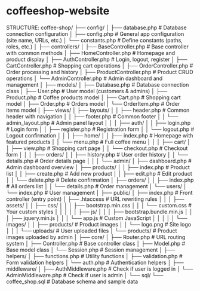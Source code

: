 # coffeeshop-website

STRUCTURE:
coffee-shop/
├── config/
│   ├── database.php          # Database connection configuration
│   ├── config.php            # General app configuration (site name, URLs, etc.)
│   └── constants.php         # Define constants (paths, roles, etc.)
│
├── controllers/
│   ├── BaseController.php    # Base controller with common methods
│   ├── HomeController.php    # Homepage and product display
│   ├── AuthController.php    # Login, logout, register
│   ├── CartController.php    # Shopping cart operations
│   ├── OrderController.php   # Order processing and history
│   ├── ProductController.php # Product CRUD operations
│   └── AdminController.php   # Admin dashboard and management
│
├── models/
│   ├── Database.php          # Database connection class
│   ├── User.php             # User model (customers & admins)
│   ├── Product.php          # Coffee products model
│   ├── Cart.php             # Shopping cart model
│   ├── Order.php            # Orders model
│   └── OrderItem.php        # Order items model
│
├── views/
│   ├── layouts/
│   │   ├── header.php       # Common header with navigation
│   │   ├── footer.php       # Common footer
│   │   └── admin_layout.php # Admin panel layout
│   │
│   ├── auth/
│   │   ├── login.php        # Login form
│   │   ├── register.php     # Registration form
│   │   └── logout.php       # Logout confirmation
│   │
│   ├── home/
│   │   ├── index.php        # Homepage with featured products
│   │   └── menu.php         # Full coffee menu
│   │
│   ├── cart/
│   │   ├── view.php         # Shopping cart page
│   │   └── checkout.php     # Checkout form
│   │
│   ├── orders/
│   │   ├── history.php      # User order history
│   │   └── details.php      # Order details page
│   │
│   └── admin/
│       ├── dashboard.php    # Admin dashboard overview
│       ├── products/
│       │   ├── index.php    # Product list
│       │   ├── create.php   # Add new product
│       │   ├── edit.php     # Edit product
│       │   └── delete.php   # Delete confirmation
│       ├── orders/
│       │   ├── index.php    # All orders list
│       │   └── details.php  # Order management
│       └── users/
│           └── index.php    # User management
│
├── public/
│   ├── index.php            # Front controller (entry point)
│   ├── .htaccess           # URL rewriting rules
│   │
│   ├── assets/
│   │   ├── css/
│   │   │   ├── bootstrap.min.css
│   │   │   └── custom.css   # Your custom styles
│   │   │
│   │   ├── js/
│   │   │   ├── bootstrap.bundle.min.js
│   │   │   ├── jquery.min.js
│   │   │   └── app.js       # Custom JavaScript
│   │   │
│   │   └── images/
│   │       ├── products/    # Product images
│   │       └── logo.png     # Site logo
│   │
│   └── uploads/            # User uploaded files
│       └── products/       # Product images uploaded by admin
│
├── core/
│   ├── Router.php          # URL routing system
│   ├── Controller.php      # Base controller class
│   ├── Model.php          # Base model class
│   └── Session.php        # Session management
│
├── helpers/
│   ├── functions.php      # Utility functions
│   ├── validation.php     # Form validation helpers
│   └── auth.php          # Authentication helpers
│
├── middleware/
│   ├── AuthMiddleware.php    # Check if user is logged in
│   └── AdminMiddleware.php   # Check if user is admin
│
└── sql/
    └── coffee_shop.sql      # Database schema and sample data